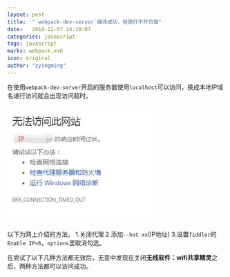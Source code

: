 ```yaml
---
layout: post
title:  "`webpack-dev-server`编译成功，但是打不开页面"
date:   2018-12-07 14:20:07
categories: javascript
tags: javascript
marks: webpack,es6 
icon: original
author: "zyingming"
---
```

在使用`webpack-dev-server`开启的服务器使用`localhost`可以访问，换成本地IP域名进行访问就会出现访问超时。

![ip访问超时](/assets/images/pictures/2018-11/timeOut.jpg)

以下为网上介绍的方法。
1.关闭代理
2.添加`--hot xx`(IP地址)
3.设置`fiddler`的`Enable IPv6`，`options`里取消勾选。

在尝试了以下几种方法都无效后，无意中发现在关闭**无线软件：wifi共享精灵**之后，两种方法都可以访问成功。
